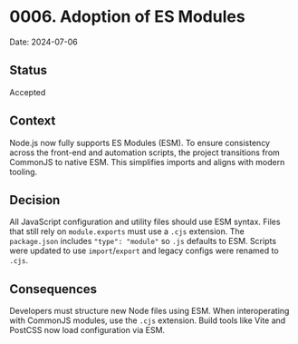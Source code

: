 # 0006. Adoption of ES Modules

Date: 2024-07-06

## Status
Accepted

## Context
Node.js now fully supports ES Modules (ESM). To ensure consistency across the
front-end and automation scripts, the project transitions from CommonJS to
native ESM. This simplifies imports and aligns with modern tooling.

## Decision
All JavaScript configuration and utility files should use ESM syntax. Files that
still rely on `module.exports` must use a `.cjs` extension. The `package.json`
includes `"type": "module"` so `.js` defaults to ESM. Scripts were updated to
use `import`/`export` and legacy configs were renamed to `.cjs`.

## Consequences
Developers must structure new Node files using ESM. When interoperating with
CommonJS modules, use the `.cjs` extension. Build tools like Vite and PostCSS
now load configuration via ESM.
